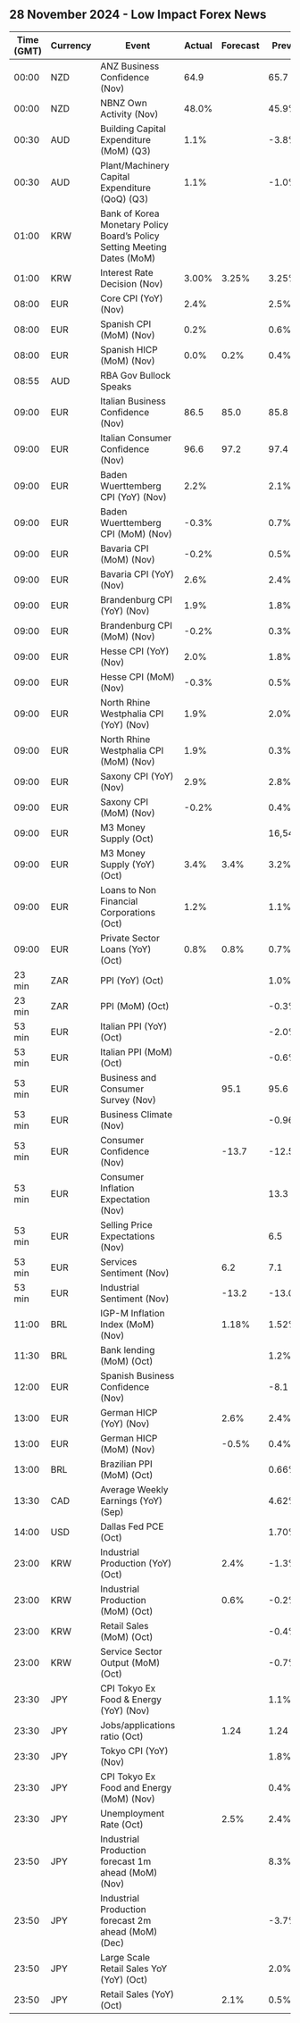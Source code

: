 ## 28 November 2024 - Low Impact Forex News

| Time (GMT) | Currency | Event | Actual | Forecast | Previous |
|------|----------|-------|--------|----------|----------|
| 00:00 | NZD | ANZ Business Confidence (Nov) | 64.9 |  | 65.7 |
| 00:00 | NZD | NBNZ Own Activity (Nov) | 48.0% |  | 45.9% |
| 00:30 | AUD | Building Capital Expenditure (MoM) (Q3) | 1.1% |  | -3.8% |
| 00:30 | AUD | Plant/Machinery Capital Expenditure (QoQ) (Q3) | 1.1% |  | -1.0% |
| 01:00 | KRW | Bank of Korea Monetary Policy Board’s Policy Setting Meeting Dates (MoM) |  |  |  |
| 01:00 | KRW | Interest Rate Decision (Nov) | 3.00% | 3.25% | 3.25% |
| 08:00 | EUR | Core CPI (YoY) (Nov) | 2.4% |  | 2.5% |
| 08:00 | EUR | Spanish CPI (MoM) (Nov) | 0.2% |  | 0.6% |
| 08:00 | EUR | Spanish HICP (MoM) (Nov) | 0.0% | 0.2% | 0.4% |
| 08:55 | AUD | RBA Gov Bullock Speaks |  |  |  |
| 09:00 | EUR | Italian Business Confidence (Nov) | 86.5 | 85.0 | 85.8 |
| 09:00 | EUR | Italian Consumer Confidence (Nov) | 96.6 | 97.2 | 97.4 |
| 09:00 | EUR | Baden Wuerttemberg CPI (YoY) (Nov) | 2.2% |  | 2.1% |
| 09:00 | EUR | Baden Wuerttemberg CPI (MoM) (Nov) | -0.3% |  | 0.7% |
| 09:00 | EUR | Bavaria CPI (MoM) (Nov) | -0.2% |  | 0.5% |
| 09:00 | EUR | Bavaria CPI (YoY) (Nov) | 2.6% |  | 2.4% |
| 09:00 | EUR | Brandenburg CPI (YoY) (Nov) | 1.9% |  | 1.8% |
| 09:00 | EUR | Brandenburg CPI (MoM) (Nov) | -0.2% |  | 0.3% |
| 09:00 | EUR | Hesse CPI (YoY) (Nov) | 2.0% |  | 1.8% |
| 09:00 | EUR | Hesse CPI (MoM) (Nov) | -0.3% |  | 0.5% |
| 09:00 | EUR | North Rhine Westphalia CPI (YoY) (Nov) | 1.9% |  | 2.0% |
| 09:00 | EUR | North Rhine Westphalia CPI (MoM) (Nov) | 1.9% |  | 0.3% |
| 09:00 | EUR | Saxony CPI (YoY) (Nov) | 2.9% |  | 2.8% |
| 09:00 | EUR | Saxony CPI (MoM) (Nov) | -0.2% |  | 0.4% |
| 09:00 | EUR | M3 Money Supply (Oct) |  |  | 16,548.7B |
| 09:00 | EUR | M3 Money Supply (YoY) (Oct) | 3.4% | 3.4% | 3.2% |
| 09:00 | EUR | Loans to Non Financial Corporations (Oct) | 1.2% |  | 1.1% |
| 09:00 | EUR | Private Sector Loans (YoY) (Oct) | 0.8% | 0.8% | 0.7% |
| 23 min | ZAR | PPI (YoY) (Oct) |  |  | 1.0% |
| 23 min | ZAR | PPI (MoM) (Oct) |  |  | -0.3% |
| 53 min | EUR | Italian PPI (YoY) (Oct) |  |  | -2.0% |
| 53 min | EUR | Italian PPI (MoM) (Oct) |  |  | -0.6% |
| 53 min | EUR | Business and Consumer Survey (Nov) |  | 95.1 | 95.6 |
| 53 min | EUR | Business Climate (Nov) |  |  | -0.96 |
| 53 min | EUR | Consumer Confidence (Nov) |  | -13.7 | -12.5 |
| 53 min | EUR | Consumer Inflation Expectation (Nov) |  |  | 13.3 |
| 53 min | EUR | Selling Price Expectations (Nov) |  |  | 6.5 |
| 53 min | EUR | Services Sentiment (Nov) |  | 6.2 | 7.1 |
| 53 min | EUR | Industrial Sentiment (Nov) |  | -13.2 | -13.0 |
| 11:00 | BRL | IGP-M Inflation Index (MoM) (Nov) |  | 1.18% | 1.52% |
| 11:30 | BRL | Bank lending (MoM) (Oct) |  |  | 1.2% |
| 12:00 | EUR | Spanish Business Confidence (Nov) |  |  | -8.1 |
| 13:00 | EUR | German HICP (YoY) (Nov) |  | 2.6% | 2.4% |
| 13:00 | EUR | German HICP (MoM) (Nov) |  | -0.5% | 0.4% |
| 13:00 | BRL | Brazilian PPI (MoM) (Oct) |  |  | 0.66% |
| 13:30 | CAD | Average Weekly Earnings (YoY) (Sep) |  |  | 4.62% |
| 14:00 | USD | Dallas Fed PCE (Oct) |  |  | 1.70% |
| 23:00 | KRW | Industrial Production (YoY) (Oct) |  | 2.4% | -1.3% |
| 23:00 | KRW | Industrial Production (MoM) (Oct) |  | 0.6% | -0.2% |
| 23:00 | KRW | Retail Sales (MoM) (Oct) |  |  | -0.4% |
| 23:00 | KRW | Service Sector Output (MoM) (Oct) |  |  | -0.7% |
| 23:30 | JPY | CPI Tokyo Ex Food & Energy (YoY) (Nov) |  |  | 1.1% |
| 23:30 | JPY | Jobs/applications ratio (Oct) |  | 1.24 | 1.24 |
| 23:30 | JPY | Tokyo CPI (YoY) (Nov) |  |  | 1.8% |
| 23:30 | JPY | CPI Tokyo Ex Food and Energy (MoM) (Nov) |  |  | 0.4% |
| 23:30 | JPY | Unemployment Rate (Oct) |  | 2.5% | 2.4% |
| 23:50 | JPY | Industrial Production forecast 1m ahead (MoM) (Nov) |  |  | 8.3% |
| 23:50 | JPY | Industrial Production forecast 2m ahead (MoM) (Dec) |  |  | -3.7% |
| 23:50 | JPY | Large Scale Retail Sales YoY (YoY) (Oct) |  |  | 2.0% |
| 23:50 | JPY | Retail Sales (YoY) (Oct) |  | 2.1% | 0.5% |
